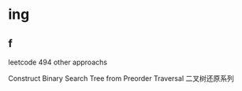 # ing

## f

leetcode 494 other approachs

 Construct Binary Search Tree from Preorder Traversal
二叉树还原系列